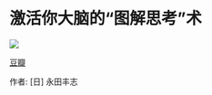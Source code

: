 # 激活你大脑的“图解思考”术
![](https://img1.doubanio.com/lpic/s11146307.jpg)

[豆瓣](https://book.douban.com/subject/10771463/)

作者:  [日] 永田丰志 

